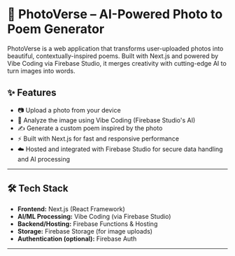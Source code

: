 # 📸 PhotoVerse – AI-Powered Photo to Poem Generator

PhotoVerse is a web application that transforms user-uploaded photos into beautiful, contextually-inspired poems. Built with Next.js and powered by Vibe Coding via Firebase Studio, it merges creativity with cutting-edge AI to turn images into words.

## ✨ Features

- 📷 Upload a photo from your device
- 🧠 Analyze the image using Vibe Coding (Firebase Studio's AI)
- ✍️ Generate a custom poem inspired by the photo
- ⚡ Built with Next.js for fast and responsive performance
- ☁️ Hosted and integrated with Firebase Studio for secure data handling and AI processing

---

## 🛠️ Tech Stack

- **Frontend:** Next.js (React Framework)
- **AI/ML Processing:** Vibe Coding (via Firebase Studio)
- **Backend/Hosting:** Firebase Functions & Hosting
- **Storage:** Firebase Storage (for image uploads)
- **Authentication (optional):** Firebase Auth

---

